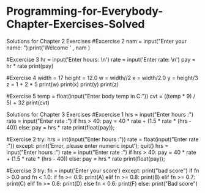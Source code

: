 # Programming-for-Everybody-Chapter-Exercises-Solved
Solutions for Chapter 2  Exercises 
#Excercise 2
nam = input("Enter your name: ")
print('Welcome ' , nam )

#Excercise 3
hr = input('Enter hours: \n')
rate = input('Enter rate: \n')
pay = hr * rate
print(pay)

#Exercise 4
width = 17
height = 12.0
w = width//2
x = width/2.0
y = height/3
z = 1 + 2 * 5
print(w)
print(x)
print(y)
print(z)

#Exercise 5
temp = float(input("Enter body temp in C:"))
cvt = ((temp * 9) / 5) + 32
print(cvt)

Solutions for Chapter 3 Exercises
#Excercise 1
hrs  = input("Enter hours :")
rate = input("Enter rate :")
if hrs > 40:
    pay = 40 * rate + (1.5 * rate * (hrs - 40))
else:
    pay = hrs * rate
print(float(pay));

#Exercise 2
try:
    hrs = int(input("Enter hours :"))
    rate = float(input("Enter rate :"))
except:
    print('Error, please enter numeric input');
    quit()
hrs = input("Enter hours :")
rate = input("Enter rate :")
if hrs > 40:
    pay = 40 * rate + (1.5 * rate * (hrs - 40))
else:
    pay = hrs * rate
print(float(pay));

#Exercise 3
try:
    fn = input('Enter your score')
except:
    print("bad score")
if fn > 0.0 and fn < 1.0:
    if fn >= 0.9:
        print(A)
    elif fn >= 0.8:
        print(B)
    elif fn >= 0.7:
        print(C)
    elif fn >= 0.6:
        print(D)
    else fn < 0.6:
        print(F)
else:
    print("Bad score")
